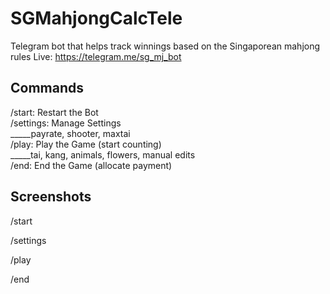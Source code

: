 # SGMahjongCalcTele
Telegram bot that helps track winnings based on the Singaporean mahjong rules
Live: https://telegram.me/sg_mj_bot

## Commands
/start: Restart the Bot<br>
/settings: Manage Settings<br>
_____payrate, shooter, maxtai<br>
/play: Play the Game (start counting)<br>
_____tai, kang, animals, flowers, manual edits<br>
/end: End the Game (allocate payment) <br>

## Screenshots
/start

/settings

/play

/end

